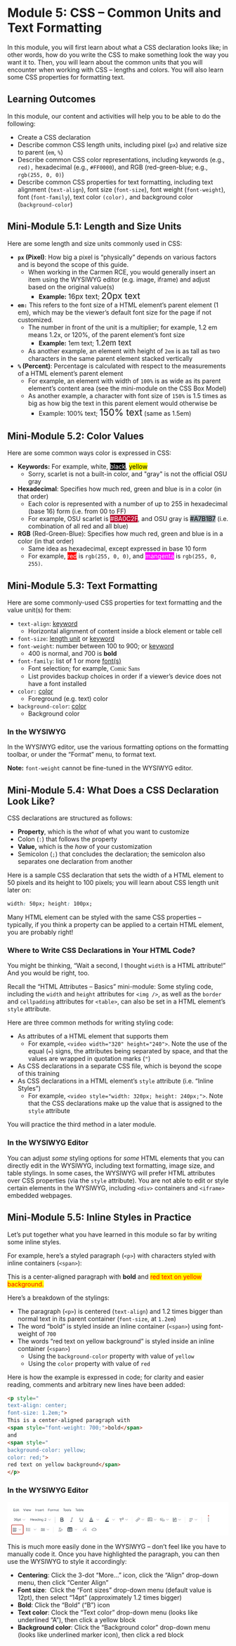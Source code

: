 # Module 5: CSS – Common Units and Text Formatting

In this module, you will first learn about what a CSS declaration looks like; in other words, how do you write the CSS to make something look the way you want it to. Then, you will learn about the common units that you will encounter when working with CSS – lengths and colors. You will also learn some CSS properties for formatting text.

## Learning Outcomes

In this module, our content and activities will help you to be able to do the following:

- Create a CSS declaration
- Describe common CSS length units, including pixel (`px`) and relative size to parent (`em`, `%`)
- Describe common CSS color representations, including keywords (e.g., `red),` hexadecimal (e.g., `#FF0000`), and RGB (red-green-blue; e.g., ``rgb(255, 0, 0)``)
- Describe common CSS properties for text formatting, including text alignment (`text-align`), font size (`font-size`), font weight (`font-weight`), font (`font-family`), text color `(color),` and background color (`background-color`)

## Mini-Module 5.1: Length and Size Units 

Here are some length and size units commonly used in CSS:

- **`px` (Pixel)**: How big a pixel is “physically” depends on various factors and is beyond the scope of this guide.
    - When working in the Carmen RCE, you would generally insert an item using the WYSIWYG editor (e.g. image, iframe) and adjust based on the original value(s)
        - **Example:** <span style="font-size: 16px;">16px text</span>; <span style="font-size: 20px;">20px text</span>
- **`em:`** This refers to the font size of a HTML element’s parent element (1 em), which may be the viewer’s default font size for the page if not customized.
    - The number in front of the unit is a multiplier; for example, 1.2 em means 1.2x, or 120%, of the parent element’s font size
        - **Example:** 1em text; <span style="font-size: 1.2em;">1.2em text</span>
    - As another example, an element with height of `2em` is as tall as two characters in the same parent element stacked vertically
- **`%` (Percent)**: Percentage is calculated with respect to the measurements of a HTML element’s parent element
    - For example, an element with width of `100%` is as wide as its parent element’s content area (see the mini-module on the CSS Box Model)
    - As another example, a character with font size of `150%` is 1.5 times as big as how big the text in this parent element would otherwise be
        - Example: 100% text; <span style="font-size: 150%;">150% text</span> (same as 1.5em)
## Mini-Module 5.2: Color Values

Here are some common ways color is expressed in CSS:

- **Keywords:** For example, white, <span style="color: white; background-color: black;">black</span>, <span style="color: black; background-color: yellow;">yellow</span>
    - Sorry, scarlet is not a built-in color, and "gray" is not the official OSU gray
- **Hexadecimal**: Specifies how much red, green and blue is in a color (in that order)
    - Each color is represented with a number of up to 255 in hexadecimal (base 16) form (i.e. from 00 to FF)
    - For example, OSU scarlet is <span style="color: white; background-color: #BA0C2F;">#BA0C2F</span>, and OSU gray is <span style="color: black; background-color: #A7B1B7;">#A7B1B7</span> (i.e. combination of all red and all blue)
- **RGB** (Red-Green-Blue): Specifies how much red, green and blue is in a color (in that order)
    - Same idea as hexadecimal, except expressed in base 10 form
    - For example, <span style="color: white; background-color: rgb(255, 0, 0);">red</span> is `rgb(255, 0, 0)`, and <span style="color: white; background-color: rgb(255, 0, 255);">mangenta</span> is `rgb(255, 0, 255)`.

## Mini-Module 5.3: Text Formatting

Here are some commonly-used CSS properties for text formatting and the value unit(s) for them:

- `text-align`: [keyword](https://developer.mozilla.org/en-US/docs/Web/CSS/text-align)
    - Horizontal alignment of content inside a block element or table cell
- `font-size`: [length unit](https://ohiostate.pressbooks.pub/otdidlsshtmlcsstraining/chapter/mini-module-5-1-length-and-size-units/) or [keyword](https://developer.mozilla.org/en-US/docs/Web/CSS/font-size)
- `font-weight`: number between 100 to 900; or [keyword](https://developer.mozilla.org/en-US/docs/Web/CSS/font-weight)
    - 400 is normal, and 700 is **bold**
- `font-family`: list of 1 or more [font(s)](https://developer.mozilla.org/en-US/docs/Web/CSS/font-family)
    - Font selection; for example, <span style="font-family: 'Comic Sans MS';">Comic Sans</span>
    - List provides backup choices in order if a viewer’s device does not have a font installed
- `color:` [color](https://ohiostate.pressbooks.pub/otdidlsshtmlcsstraining/chapter/mini-module-5-3-color-values/)
    - Foreground (e.g. text) color
- `background-color`: [color](https://ohiostate.pressbooks.pub/otdidlsshtmlcsstraining/chapter/mini-module-5-3-color-values/)
    - Background color

### In the WYSIWYG

In the WYSIWYG editor, use the various formatting options on the formatting toolbar, or under the “Format” menu, to format text.

**Note:** `font-weight` cannot be fine-tuned in the WYSIWYG editor.

## Mini-Module 5.4: What Does a CSS Declaration Look Like?

CSS declarations are structured as follows:

- **Property**, which is the _what_ of what you want to customize
- Colon (`:`) that follows the property
- **Value,** which is the _how_ of your customization
- Semicolon (`;`) that concludes the declaration; the semicolon also separates one declaration from another

Here is a sample CSS declaration that sets the width of a HTML element to 50 pixels and its height to 100 pixels; you will learn about CSS length unit later on:

```css
width: 50px; height: 100px;
```

Many HTML element can be styled with the same CSS properties – typically, if you think a property can be applied to a certain HTML element, you are probably right!

### Where to Write CSS Declarations in Your HTML Code?

You might be thinking, “Wait a second, I thought `width` is a HTML attribute!” And you would be right, too.

Recall the “HTML Attributes – Basics” mini-module: Some styling code, including the `width` and `height` attributes for `<img />`, as well as the `border` and `cellpadding` attributes for `<table>`, can also be set in a HTML element’s `style` attribute.

Here are three common methods for writing styling code:

- As attributes of a HTML element that supports them
    - For example, `<video width="320" height="240">`. Note the use of the equal (`=`) signs, the attributes being separated by space, and that the values are wrapped in quotation marks (`"`)
- As CSS declarations in a separate CSS file, which is beyond the scope of this training
- As CSS declarations in a HTML element’s `style` attribute (i.e. “Inline Styles”)
    - For example, `<video style="width: 320px; height: 240px;">`. Note that the CSS declarations make up the value that is assigned to the `style` attribute

You will practice the third method in a later module.

### In the WYSIWYG Editor

You can adjust _some_ styling options for _some_ HTML elements that you can directly edit in the WYSIWYG, including text formatting, image size, and table stylings. In some cases, the WYSIWYG will prefer HTML attributes over CSS properties (via the `style` attribute). You are not able to edit or style certain elements in the WYSIWYG, including `<div>` containers and `<iframe>` embedded webpages.

## Mini-Module 5.5: Inline Styles in Practice 

Let’s put together what you have learned in this module so far by writing some inline styles.

For example, here’s a styled paragraph (`<p>`) with characters styled with inline containers (`<span>`):

<p style="align: center;">This is a center-aligned paragraph with <strong>bold</strong> and <span style="color: red; background-color: yellow;">red text on yellow background.</span></p>

Here’s a breakdown of the stylings:

- The paragraph (`<p>`) is centered (`text-align`) and 1.2 times bigger than normal text in its parent container (`font-size`, at `1.2em`)
- The word “bold” is styled inside an inline container (`<span>`) using font-weight of `700`
- The words “red text on yellow background” is styled inside an inline container (`<span>`)
    - Using the `background-color` property with value of `yellow`
    - Using the `color` property with value of `red`

Here is how the example is expressed in code; for clarity and easier reading, comments and arbitrary new lines have been added:

```html
<p style="
text-align: center;
font-size: 1.2em;">
This is a center-aligned paragraph with
<span style="font-weight: 700;">bold</span>
and
<span style="
background-color: yellow;
color: red;">
red text on yellow background</span>
</p>
```

### In the WYSIWYG Editor

![](../images/html-css/Carmen-RCE-text-formatting.png)

This is much more easily done in the WYSIWYG – don’t feel like you have to manually code it. Once you have highlighted the paragraph, you can then use the WYSIWYG to style it accordingly:

- **Centering**: Click the 3-dot “More…” icon, click the “Align” drop-down menu, then click “Center Align”
- **Font size**:  Click the “Font sizes” drop-down menu (default value is 12pt), then select “14pt” (approximately 1.2 times bigger)
- **Bold**: Click the “Bold” (“B”) icon
- **Text color**: Clock the “Text color” drop-down menu (looks like underlined “A”), then click a yellow block
- **Background color**: Click the “Background color” drop-down menu (looks like underlined marker icon), then click a red block

